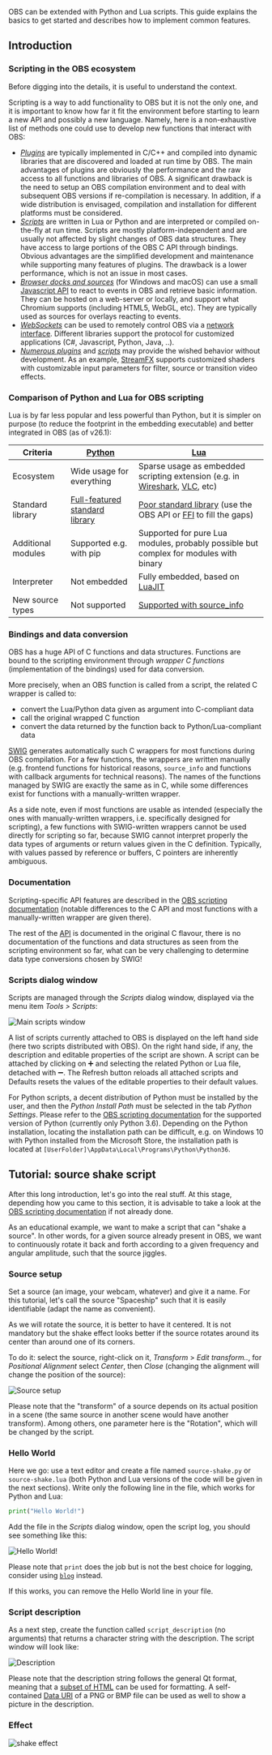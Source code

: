 OBS can be extended with Python and Lua scripts. This guide explains the basics to get started and describes how to implement common features.

## Introduction

### Scripting in the OBS ecosystem

Before digging into the details, it is useful to understand the context.

Scripting is a way to add functionality to OBS but it is not the only one, and it is important to know how far it fit the environment before starting to learn a new API and possibly a new language. Namely, here is a non-exhaustive list of methods one could use to develop new functions that interact with OBS:

- [*Plugins*](https://obsproject.com/docs/plugins.html) are typically implemented in C/C++ and compiled into dynamic libraries that are discovered and loaded at run time by OBS. The main advantages of plugins are obviously the performance and the raw access to all functions and libraries of OBS. A significant drawback is the need to setup an OBS compilation environment and to deal with subsequent OBS versions if re-compilation is necessary. In addition, if a wide distribution is envisaged, compilation and installation for different platforms must be considered.
- [*Scripts*](https://obsproject.com/docs/scripting.html) are written in Lua or Python and are interpreted or compiled on-the-fly at run time. Scripts are mostly platform-independent and are usually not affected by slight changes of OBS data structures. They have access to large portions of the OBS C API through bindings. Obvious advantages are the simplified development and maintenance while supporting many features of plugins. The drawback is a lower performance, which is not an issue in most cases.
- [*Browser docks and sources*](https://github.com/obsproject/obs-browser) (for Windows and macOS) can use a small [Javascript API](https://github.com/obsproject/obs-browser#js-bindings) to react to events in OBS and retrieve basic information. They can be hosted on a web-server or locally, and support what Chromium supports (including HTML5, WebGL, etc). They are typically used as sources for overlays reacting to events.
- [*WebSockets*](https://github.com/Palakis/obs-websocket) can be used to remotely control OBS via a [network interface](https://github.com/Palakis/obs-websocket/blob/4.x-current/docs/generated/protocol.md). Different libraries support the protocol for customized applications (C#, Javascript, Python, Java, ..).
- [*Numerous plugins*](https://obsproject.com/forum/list/plugins.35) and [*scripts*](https://obsproject.com/forum/resources/categories/scripts.5) may provide the wished behavior without development. As an example, [StreamFX](https://github.com/Xaymar/obs-StreamFX) supports customized shaders with customizable input parameters for filter, source or transition video effects.

### Comparison of Python and Lua for OBS scripting

Lua is by far less popular and less powerful than Python, but it is simpler on purpose (to reduce the footprint in the embedding executable) and better integrated in OBS (as of v26.1):

| Criteria | [Python](https://www.python.org) | [Lua](https://www.lua.org) |
|-------|--------|-----|
| Ecosystem | Wide usage for everything | Sparse usage as embedded scripting extension (e.g. in [Wireshark](https://gitlab.com/wireshark/wireshark/-/wikis/Lua), [VLC](https://www.videolan.org/developers/vlc/share/lua/README.txt), etc) |
| Standard library | [Full-featured standard library](https://docs.python.org/3.6/library) | [Poor standard library](https://www.lua.org/manual/5.1) (use the OBS API or [FFI](https://luajit.org/ext_ffi.html) to fill the gaps) |
| Additional modules | Supported e.g. with pip | Supported for pure Lua modules, probably possible but complex for modules with binary |
| Interpreter | Not embedded | Fully embedded, based on [LuaJIT](http://luajit.org) |
| New source types | Not supported | [Supported with source_info](https://obsproject.com/docs/scripting.html#script-sources-lua-only) |

### Bindings and data conversion

OBS has a huge API of C functions and data structures. Functions are bound to the scripting environment through _wrapper C functions_ (implementation of the bindings) used for data conversion.

More precisely, when an OBS function is called from a script, the related C wrapper is called to:

- convert the Lua/Python data given as argument into C-compliant data
- call the original wrapped C function
- convert the data returned by the function back to Python/Lua-compliant data

[SWIG](http://www.swig.org) generates automatically such C wrappers for most functions during OBS compilation. For a few functions, the wrappers are written manually (e.g. frontend functions for historical reasons, `source_info` and functions with callback arguments for technical reasons). The names of the functions managed by SWIG are exactly the same as in C, while some differences exist for functions with a manually-written wrapper.

As a side note, even if most functions are usable as intended (especially the ones with manually-written wrappers, i.e. specifically designed for scripting), a few functions with SWIG-written wrappers cannot be used directly for scripting so far, because SWIG cannot interpret properly the data types of arguments or return values given in the C definition. Typically, with values passed by reference or buffers, C pointers are inherently ambiguous.

### Documentation

Scripting-specific API features are described in the [OBS scripting documentation](https://obsproject.com/docs/scripting.html) (notable differences to the C API and most functions with a manually-written wrapper are given there).

The rest of the [API](https://obsproject.com/docs) is documented in the original C flavour, there is no documentation of the functions and data structures as seen from the scripting environment so far, what can be very challenging to determine data type conversions chosen by SWIG!

### Scripts dialog window

Scripts are managed through the _Scripts_ dialog window, displayed via the menu item _Tools > Scripts_:

![Main scripts window](images/scripting/main-scripts-window.png)

A list of scripts currently attached to OBS is displayed on the left hand side (here two scripts distributed with OBS). On the right hand side, if any, the description and editable properties of the script are shown. A script can be attached by clicking on :heavy_plus_sign: and selecting the related Python or Lua file, detached with :heavy_minus_sign:. The Refresh button reloads all attached scripts and Defaults resets the values of the editable properties to their default values.

For Python scripts, a decent distribution of Python must be installed by the user, and then the _Python Install Path_ must be selected in the tab _Python Settings_. Please refer to the [OBS scripting documentation](https://obsproject.com/docs/scripting.html) for the supported version of Python (currently only Python 3.6). Depending on the Python installation, locating the installation path can be difficult, e.g. on Windows 10 with Python installed from the Microsoft Store, the installation path is located at `[UserFolder]\AppData\Local\Programs\Python\Python36`.

## Tutorial: source shake script

After this long introduction, let's go into the real stuff. At this stage, depending how you came to this section, it is advisable to take a look at the [OBS scripting documentation](https://obsproject.com/docs/scripting.html) if not already done.

As an educational example, we want to make a script that can "shake a source". In other words, for a given source already present in OBS, we want to continuously rotate it back and forth according to a given frequency and angular amplitude, such that the source jiggles.

### Source setup

Set a source (an image, your webcam, whatever) and give it a name. For this tutorial, let's call the source "Spaceship" such that it is easily identifiable (adapt the name as convenient).

As we will rotate the source, it is better to have it centered. It is not mandatory but the shake effect looks better if the source rotates around its center than around one of its corners.

To do it: select the source, right-click on it, _Transform_ > _Edit transform.._, for _Positional Alignment_ select _Center_, then _Close_ (changing the alignment will change the position of the source):

![Source setup](images/scripting/source-setup.png)

Please note that the "transform" of a source depends on its actual position in a scene (the same source in another scene would have another transform). Among others, one parameter here is the "Rotation", which will be changed by the script.

### Hello World

Here we go: use a text editor and create a file named `source-shake.py` or `source-shake.lua` (both Python and Lua versions of the code will be given in the next sections). Write only the following line in the file, which works for Python and Lua:

```python
print("Hello World!")
```

Add the file in the _Scripts_ dialog window, open the script log, you should see something like this:

![Hello World!](images/scripting/hello-world.png)

Please note that `print` does the job but is not the best choice for logging, consider using [`blog`](https://obsproject.com/docs/reference-libobs-util-base.html?highlight=blog#c.blog) instead.

If this works, you can remove the Hello World line in your file.

### Script description

As a next step, create the function called `script_description` (no arguments) that returns a character string with the description. The script window will look like:

![Description](images/scripting/de)

Please note that the description string follows the general Qt format, meaning that a [subset of HTML](https://doc.qt.io/qt-5/richtext-html-subset.html) can be used for formatting. A self-contained [Data URI](https://en.wikipedia.org/wiki/Data_URI_scheme) of a PNG or BMP file can be used as well to show a picture in the description.



### Effect

![shake effect](images/scripting/shake-effect.gif)

